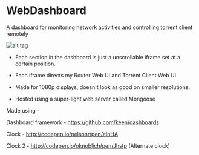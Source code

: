 # WebDashboard
A dashboard for monitoring network activities and controlling torrent client remotely

![alt tag](http://i.imgur.com/GtK5vwW.png)


* Each section in the dashboard is just a unscrollable iframe set at a certain position.

*  Each iframe directs my Router Web UI and Torrent Client Web UI

* Made for 1080p displays, doesn't look as good on smaller resolutions. 

* Hosted using a super-light web server called Mongoose



Made using - 

Dashboard framework - https://github.com/keen/dashboards

Clock - http://codepen.io/nelsonr/pen/eInHA

Clock 2 - http://codepen.io/oknoblich/pen/Jhstp (Alternate clock)


